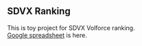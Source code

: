 ## SDVX Ranking
This is toy project for SDVX Volforce ranking. <br>
[Google spreadsheet](https://docs.google.com/spreadsheets/d/1LXKPrs5GQoA93JNxvLN3BaZuyFuZnBLnoUg5h_hmlbE/edit?usp=drive_link) is here.
